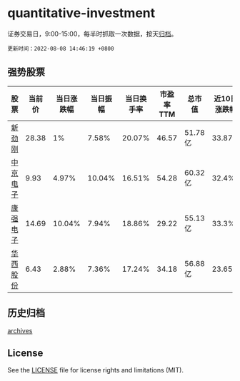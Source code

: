 # quantitative-investment

证券交易日，9:00-15:00，每半时抓取一次数据，按天[归档](archives)。

`更新时间：2022-08-08 14:46:19 +0800`

## 强势股票

|股票|当前价|当日涨跌幅|当日振幅|当日换手率|市盈率TTM|总市值|近10日涨跌幅|
|----|----|----|----|----|----|----|----|
|[新劲刚](https://xueqiu.com/S/SZ300629)|28.38|1%|7.58%|20.07%|46.57|51.78亿|33.87%|
|[中京电子](https://xueqiu.com/S/SZ002579)|9.93|4.97%|10.04%|16.51%|54.28|60.32亿|32.4%|
|[康强电子](https://xueqiu.com/S/SZ002119)|14.69|10.04%|7.94%|18.86%|29.22|55.13亿|33.3%|
|[华西股份](https://xueqiu.com/S/SZ000936)|6.43|2.88%|7.36%|17.24%|34.18|56.88亿|23.65%|

## 历史归档

[archives](archives)

## License

See the [LICENSE](LICENSE) file for license rights and limitations (MIT).